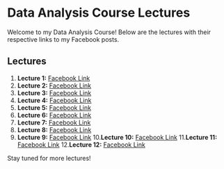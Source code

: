 # Data Analysis Course Lectures  

Welcome to my Data Analysis Course! Below are the lectures with their respective links to my Facebook posts.  

## Lectures  

1. **Lecture 1:** [Facebook Link](https://www.facebook.com/iCodeguru/videos/1236192064340759/)  
2. **Lecture 2:** [Facebook Link](https://fb.watch/wn-KTJmBck/)  
3. **Lecture 3:** [Facebook Link](https://fb.watch/wrWJkzhfDF/)  
4. **Lecture 4:** [Facebook Link](https://fb.watch/wzS08o5V1r/)  
5. **Lecture 5:** [Facebook Link](https://fb.watch/wGre1plaiV/)
6. **Lecture 6:** [Facebook Link](https://fb.watch/wHOCPsRyCS/)
7. **Lecture 7:** [Facebook Link](https://fb.watch/wKoISELUwj/)
8. **Lecture 8:** [Facebook Link](https://fb.watch/wSiJbfxCAF/)
9. **Lecture 9:** [Facebook Link](https://fb.watch/w_2lO2jpmN/)
10.**Lecture 10:** [Facebook Link](https://fb.watch/w_EWLD2WZk/) 
11.**Lecture 11:** [Facebook Link](https://fb.watch/w-yUvwcZv0/)
12.**Lecture 12:** [Facebook Link](https://fb.watch/x0R9_I8SfW/)

Stay tuned for more lectures!  
